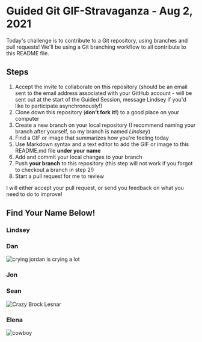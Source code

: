 # Guided Git GIF-Stravaganza - Aug 2, 2021

Today's challenge is to contribute to a Git repository, using branches and pull requests! We'll be using a Git branching workflow to all contribute to this README file.

## Steps

1. Accept the invite to collaborate on this repository (should be an email sent to the email address associated with your GitHub account - will be sent out at the start of the Guided Session, message Lindsey if you'd like to participate asynchronously!)
2. Clone down this repository (**don't fork it!**) to a good place on your computer
3. Create a new branch on your local repository (I recommend naming your branch after yourself, so my branch is named *Lindsey*)
4. Find a GIF or image that summarizes how you're feeling today
5. Use Markdown syntax and a text editor to add the GIF or image to this README.md file **under your name**
6. Add and commit your local changes to your branch
7. Push **your branch** to this repository (this step will not work if you forgot to checkout a branch in step 2!)
8. Start a pull request for me to review

I will either accept your pull request, or send you feedback on what you need to do to improve!

## Find Your Name Below!

### Lindsey

### Dan

![crying jordan is crying a lot](https://media.giphy.com/media/OBhDa8A9ZBIUU/giphy.gif)

### Jon

### Sean
![Crazy Brock Lesnar](https://media0.giphy.com/media/3o6vXPqTWMZiGc2GVq/giphy.gif?cid=790b76113e31d13b270e71d7702c4be0734c433dba495b6c&rid=giphy.gif)
### Elena
![cowboy](https://media.giphy.com/media/cdNSp4L5vCU7aQrYnV/giphy.gif)

